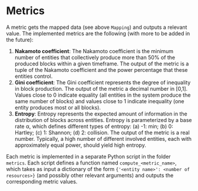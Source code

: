 # Metrics

A metric gets the mapped data (see above `Mapping`) and outputs a relevant value.
The implemented metrics are the following (with more to be added in the future):

1. **Nakamoto coefficient**: The Nakamoto coefficient is the minimum number of entities that
collectively produce more than 50% of the produced blocks within a given timeframe. The output of the metric is a tuple of the Nakamoto
coefficient and the power percentage that these entities control.
2. **Gini coefficient**: The Gini coefficient represents the degree of inequality in block production. The
output of the metric a decimal number in [0,1]. Values close to 0 indicate equality (all entities in
the system produce the same number of blocks) and values close to 1 indicate inequality (one entity
produces most or all blocks).
3. **Entropy**: Entropy represents the expected amount of information in the distribution of blocks across entities.
Entropy is parameterized by a base rate α, which defines different types of
entropy: (a) -1: min; (b) 0: Hartley; (c) 1: Shannon; (d) 2: collision.
The output of the metric is a real number. Typically, a high number of
different involved entities, each with approximately equal power, should yield high entropy.

Each metric is implemented in a separate Python script in the folder `metrics`. Each script defines a function named `compute_<metric_name>`, which takes as input a dictionary of the form `{'<entity name>': <number of resources>}` (and possibly other relevant arguments) and outputs the corresponding metric values.
